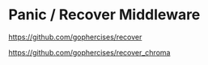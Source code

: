# Panic / Recover Middleware

https://github.com/gophercises/recover

https://github.com/gophercises/recover_chroma
